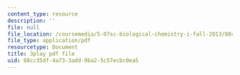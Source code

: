 ```yaml
---
content_type: resource
description: ''
file: null
file_location: /coursemedia/5-07sc-biological-chemistry-i-fall-2013/88cc35df4a733add9ba25c57ecbc0ea5_BY__sHZYi7Q.pdf
file_type: application/pdf
resourcetype: Document
title: 3play pdf file
uid: 88cc35df-4a73-3add-9ba2-5c57ecbc0ea5
---
```

